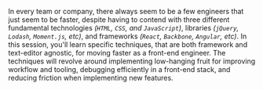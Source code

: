 In every team or company, there always seem to be a few engineers that just seem to be faster, despite having to contend with three different fundamental technologies _(```HTML```, ```CSS```, and ```JavaScript```)_, libraries _(```jQuery```, ```Lodash```, ```Moment.js```, etc)_, and frameworks _(```React```, ```Backbone```, ```Angular```, etc)_. In this session, you'll learn specific techniques, that are both framework and text-editor agnostic, for moving faster as a front-end engineer. The techniques will revolve around implementing low-hanging fruit for improving workflow and tooling, debugging efficiently in a front-end stack, and reducing friction when implementing new features.